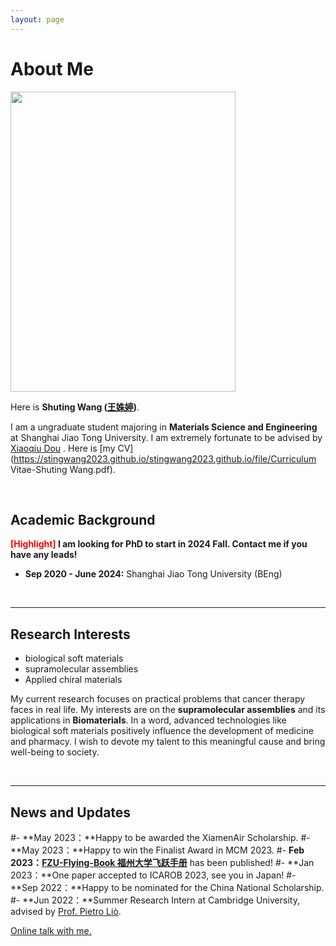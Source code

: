 ```yaml
---
layout: page
---
```


# About Me

<img src="https://stingwang2023.github.io/stingwang2023.github.io/图片1.png" class="floatpic" width="360" height="480">

Here is **Shuting Wang ([王姝婷](https://stingwang2023.github.io/stingwang2023.github.io/file/简历-中文版.docx))**.

I am a ungraduate student majoring in **Materials Science and Engineering** at Shanghai Jiao Tong University. I am extremely fortunate to be advised by [Xiaoqiu Dou](https://smse.sjtu.edu.cn/people/detail/152) . Here is [my CV](https://stingwang2023.github.io/stingwang2023.github.io/file/Curriculum Vitae-Shuting Wang.pdf).

<br>

## Academic Background

**<font color='red'>[Highlight]</font> I am looking for PhD to start in 2024 Fall. Contact me if you have any leads!**

- **Sep 2020 - June 2024:** Shanghai Jiao Tong University (BEng)

<br>

---

## Research Interests

- biological soft materials
- supramolecular assemblies
- Applied chiral materials

My current research focuses on practical problems that cancer therapy faces in real life. My interests are on the **supramolecular assemblies** and its applications in **Biomaterials**. In a word, advanced technologies like biological soft materials positively influence the development of medicine and pharmacy.  I wish to devote my talent to this meaningful cause and bring well-being to society.

<br>

---

## News and Updates

#- **May 2023：**Happy to be awarded the XiamenAir Scholarship.
#- **May 2023：**Happy to win the Finalist Award in MCM 2023.
#- **Feb 2023：**[**FZU-Flying-Book 福州大学飞跃手册**](https://fzu-fly.online/) has been published!
#- **Jan 2023：**One paper accepted to ICAROB 2023, see you in Japan!
#- **Sep 2022：**Happy to be nominated for the China National Scholarship.
#- **Jun 2022：**Summer Research Intern at Cambridge University, advised by [Prof. Pietro Liò](https://www.cl.cam.ac.uk/~pl219/ ).

[Online talk with me.](https://calendly.com/lancecai/meet-with-lance)
